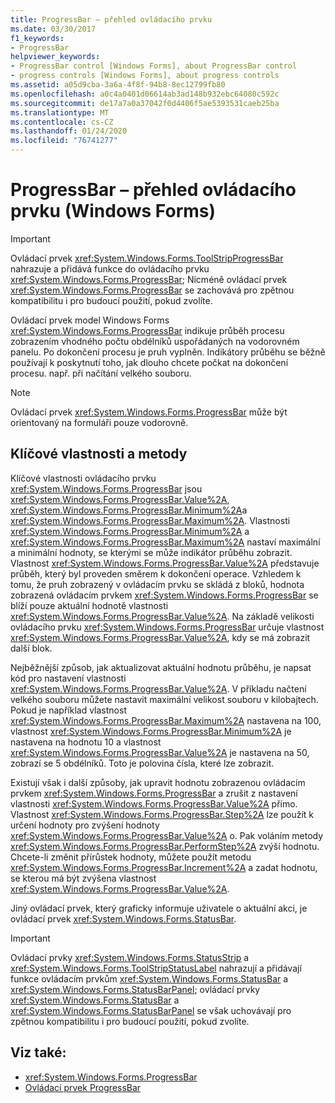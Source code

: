 ```yaml
---
title: ProgressBar – přehled ovládacího prvku
ms.date: 03/30/2017
f1_keywords:
- ProgressBar
helpviewer_keywords:
- ProgressBar control [Windows Forms], about ProgressBar control
- progress controls [Windows Forms], about progress controls
ms.assetid: a05d9cba-3a6a-4f8f-94b8-8ec12799fb80
ms.openlocfilehash: a0c4a0401d06614ab3ad148b932ebc64080c592c
ms.sourcegitcommit: de17a7a0a37042f0d4406f5ae5393531caeb25ba
ms.translationtype: MT
ms.contentlocale: cs-CZ
ms.lasthandoff: 01/24/2020
ms.locfileid: "76741277"
---
```

# <a name="progressbar-control-overview-windows-forms"></a>ProgressBar – přehled ovládacího prvku (Windows Forms)
> [!IMPORTANT]
> Ovládací prvek <xref:System.Windows.Forms.ToolStripProgressBar> nahrazuje a přidává funkce do ovládacího prvku <xref:System.Windows.Forms.ProgressBar>; Nicméně ovládací prvek <xref:System.Windows.Forms.ProgressBar> se zachovává pro zpětnou kompatibilitu i pro budoucí použití, pokud zvolíte.  
  
 Ovládací prvek model Windows Forms <xref:System.Windows.Forms.ProgressBar> indikuje průběh procesu zobrazením vhodného počtu obdélníků uspořádaných na vodorovném panelu. Po dokončení procesu je pruh vyplněn. Indikátory průběhu se běžně používají k poskytnutí toho, jak dlouho chcete počkat na dokončení procesu. např. při načítání velkého souboru.  
  
> [!NOTE]
> Ovládací prvek <xref:System.Windows.Forms.ProgressBar> může být orientovaný na formuláři pouze vodorovně.  
  
## <a name="key-properties-and-methods"></a>Klíčové vlastnosti a metody  
 Klíčové vlastnosti ovládacího prvku <xref:System.Windows.Forms.ProgressBar> jsou <xref:System.Windows.Forms.ProgressBar.Value%2A>, <xref:System.Windows.Forms.ProgressBar.Minimum%2A>a <xref:System.Windows.Forms.ProgressBar.Maximum%2A>. Vlastnosti <xref:System.Windows.Forms.ProgressBar.Minimum%2A> a <xref:System.Windows.Forms.ProgressBar.Maximum%2A> nastaví maximální a minimální hodnoty, se kterými se může indikátor průběhu zobrazit. Vlastnost <xref:System.Windows.Forms.ProgressBar.Value%2A> představuje průběh, který byl proveden směrem k dokončení operace. Vzhledem k tomu, že pruh zobrazený v ovládacím prvku se skládá z bloků, hodnota zobrazená ovládacím prvkem <xref:System.Windows.Forms.ProgressBar> se blíží pouze aktuální hodnotě vlastnosti <xref:System.Windows.Forms.ProgressBar.Value%2A>. Na základě velikosti ovládacího prvku <xref:System.Windows.Forms.ProgressBar> určuje vlastnost <xref:System.Windows.Forms.ProgressBar.Value%2A>, kdy se má zobrazit další blok.  
  
 Nejběžnější způsob, jak aktualizovat aktuální hodnotu průběhu, je napsat kód pro nastavení vlastnosti <xref:System.Windows.Forms.ProgressBar.Value%2A>. V příkladu načtení velkého souboru můžete nastavit maximální velikost souboru v kilobajtech. Pokud je například vlastnost <xref:System.Windows.Forms.ProgressBar.Maximum%2A> nastavena na 100, vlastnost <xref:System.Windows.Forms.ProgressBar.Minimum%2A> je nastavena na hodnotu 10 a vlastnost <xref:System.Windows.Forms.ProgressBar.Value%2A> je nastavena na 50, zobrazí se 5 obdélníků. Toto je polovina čísla, které lze zobrazit.  
  
 Existují však i další způsoby, jak upravit hodnotu zobrazenou ovládacím prvkem <xref:System.Windows.Forms.ProgressBar> a zrušit z nastavení vlastnosti <xref:System.Windows.Forms.ProgressBar.Value%2A> přímo. Vlastnost <xref:System.Windows.Forms.ProgressBar.Step%2A> lze použít k určení hodnoty pro zvýšení hodnoty <xref:System.Windows.Forms.ProgressBar.Value%2A> o. Pak voláním metody <xref:System.Windows.Forms.ProgressBar.PerformStep%2A> zvýší hodnotu. Chcete-li změnit přírůstek hodnoty, můžete použít metodu <xref:System.Windows.Forms.ProgressBar.Increment%2A> a zadat hodnotu, se kterou má být zvýšena vlastnost <xref:System.Windows.Forms.ProgressBar.Value%2A>.  
  
 Jiný ovládací prvek, který graficky informuje uživatele o aktuální akci, je ovládací prvek <xref:System.Windows.Forms.StatusBar>.  
  
> [!IMPORTANT]
> Ovládací prvky <xref:System.Windows.Forms.StatusStrip> a <xref:System.Windows.Forms.ToolStripStatusLabel> nahrazují a přidávají funkce ovládacím prvkům <xref:System.Windows.Forms.StatusBar> a <xref:System.Windows.Forms.StatusBarPanel>; ovládací prvky <xref:System.Windows.Forms.StatusBar> a <xref:System.Windows.Forms.StatusBarPanel> se však uchovávají pro zpětnou kompatibilitu i pro budoucí použití, pokud zvolíte.  
  
## <a name="see-also"></a>Viz také:

- <xref:System.Windows.Forms.ProgressBar>
- [Ovládací prvek ProgressBar](progressbar-control-windows-forms.md)
